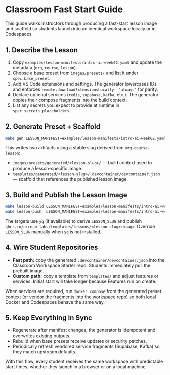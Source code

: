 # Classroom Fast Start Guide

This guide walks instructors through producing a fast-start lesson image and scaffold so students launch into an identical workspace locally or in Codespaces.

## 1. Describe the Lesson

1. Copy `examples/lesson-manifests/intro-ai-week02.yaml` and update the metadata (`org`, `course`, `lesson`).
2. Choose a base preset from `images/presets/` and list it under `spec.base_preset`.
3. Add VS Code extensions and settings. The generator lowercases IDs and enforces `remote.downloadExtensionsLocally: "always"` for parity.
4. Declare optional services (`redis`, `supabase`, `kafka`, etc.). The generator copies their compose fragments into the build context.
5. List any secrets you expect to provide at runtime in `spec.secrets_placeholders`.

## 2. Generate Preset + Scaffold

```bash
make gen LESSON_MANIFEST=examples/lesson-manifests/intro-ai-week02.yaml
```

This writes two artifacts using a stable slug derived from `org-course-lesson`:

- `images/presets/generated/<lesson-slug>/` — build context used to produce a lesson-specific image.
- `templates/generated/<lesson-slug>/.devcontainer/devcontainer.json` — scaffold that references the published lesson image.

## 3. Build and Publish the Lesson Image

```bash
make lesson-build LESSON_MANIFEST=examples/lesson-manifests/intro-ai-week02.yaml
make lesson-push  LESSON_MANIFEST=examples/lesson-manifests/intro-ai-week02.yaml
```

The targets use `yq` (if available) to derive `LESSON_SLUG` and publish `ghcr.io/airnub-labs/templates/lessons/<lesson-slug>:<tag>`. Override `LESSON_SLUG` manually when `yq` is not installed.

## 4. Wire Student Repositories

- **Fast path:** copy the generated `.devcontainer/devcontainer.json` into the Classroom Workspace Starter repo. Students immediately pull the prebuilt image.
- **Custom path:** copy a template from `templates/` and adjust features or services. Initial start will take longer because Features run on create.

When services are required, run `docker compose` from the generated preset context (or vendor the fragments into the workspace repo) so both local Docker and Codespaces behave the same way.

## 5. Keep Everything in Sync

- Regenerate after manifest changes; the generator is idempotent and overwrites existing outputs.
- Rebuild when base presets receive updates or security patches.
- Periodically refresh vendored service fragments (Supabase, Kafka) so they match upstream defaults.

With this flow, every student receives the same workspace with predictable start times, whether they launch in a browser or on a local machine.
